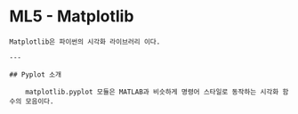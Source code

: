 # ML5 - Matplotlib

    Matplotlib은 파이썬의 시각화 라이브러리 이다.

    ---

    ## Pyplot 소개

        matplotlib.pyplot 모듈은 MATLAB과 비슷하게 명령어 스타일로 동작하는 시각화 함수의 모음이다.

